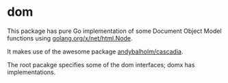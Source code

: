 # dom

This package has pure Go implementation of some Document Object Model functions using [golang.org/x/net/html.Node](https://pkg.go.dev/golang.org/x/net/html).

It makes use of the awesome package [andybalholm/cascadia](https://github.com/andybalholm/cascadia).

The root pacakge specifies some of the dom interfaces; domx has implementations.

